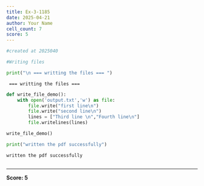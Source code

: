 ```yaml
---
title: Ex-3-1185
date: 2025-04-21
author: Your Name
cell_count: 7
score: 5
---
```


```python
#created at 2025040
```


```python
#Writing files
```


```python
print("\n === writting the files === ")
```

    
     === writting the files === 



```python
def write_file_demo():
    with open('output.txt','w') as file:
        file.write("first line\n")
        file.write("second line\n")
        lines = ["Third line \n","Fourth line\n"]
        file.writelines(lines)
```


```python
write_file_demo()
```


```python
print("written the pdf successfully")
```

    written the pdf successfully



```python

```


---
**Score: 5**